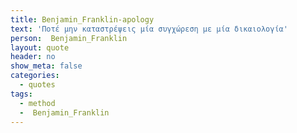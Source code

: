```yaml
---
title: Benjamin_Franklin-apology
text: 'Ποτέ μην καταστρέψεις μία συγχώρεση με μία δικαιολογία'
person:  Benjamin_Franklin
layout: quote
header: no
show_meta: false
categories:
  - quotes
tags:
  - method
  -  Benjamin_Franklin
---
```

